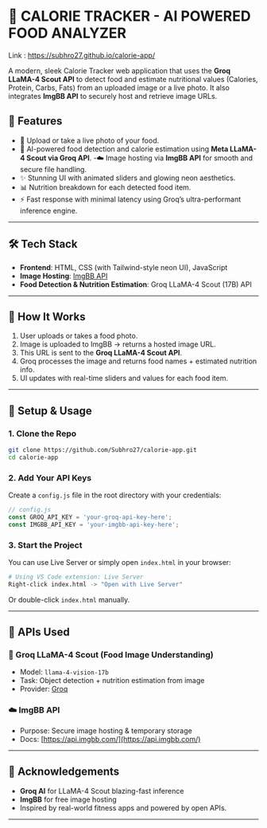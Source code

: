 # 🍔 CALORIE TRACKER - AI POWERED FOOD ANALYZER 
Link : https://subhro27.github.io/calorie-app/

A modern, sleek Calorie Tracker web application that uses the **Groq LLaMA-4 Scout API** to detect food and estimate nutritional values (Calories, Protein, Carbs, Fats) from an uploaded image or a live photo. It also integrates **ImgBB API** to securely host and retrieve image URLs.

## 🚀 Features

- 📸 Upload or take a live photo of your food.
- 🧠 AI-powered food detection and calorie estimation using **Meta LLaMA-4 Scout via Groq API**.
-☁️ Image hosting via **ImgBB API** for smooth and secure file handling.
- ✨ Stunning UI with animated sliders and glowing neon aesthetics.
- 📊 Nutrition breakdown for each detected food item.
- ⚡ Fast response with minimal latency using Groq’s ultra-performant inference engine.

---

## 🛠️ Tech Stack

- **Frontend**: HTML, CSS (with Tailwind-style neon UI), JavaScript
- **Image Hosting**: [ImgBB API](https://api.imgbb.com/)
- **Food Detection & Nutrition Estimation**: Groq LLaMA-4 Scout (17B) API

---

## 🧠 How It Works

1. User uploads or takes a food photo.
2. Image is uploaded to ImgBB → returns a hosted image URL.
3. This URL is sent to the **Groq LLaMA-4 Scout API**.
4. Groq processes the image and returns food names + estimated nutrition info.
5. UI updates with real-time sliders and values for each food item.

---

## 🔑 Setup & Usage

### 1. Clone the Repo

```bash
git clone https://github.com/Subhro27/calorie-app.git
cd calorie-app
````

### 2. Add Your API Keys

Create a `config.js` file in the root directory with your credentials:

```js
// config.js
const GROQ_API_KEY = 'your-groq-api-key-here';
const IMGBB_API_KEY = 'your-imgbb-api-key-here';
```

### 3. Start the Project

You can use Live Server or simply open `index.html` in your browser:

```bash
# Using VS Code extension: Live Server
Right-click index.html -> "Open with Live Server"
```

Or double-click `index.html` manually.

---

## 🔐 APIs Used

### 🧠 Groq LLaMA-4 Scout (Food Image Understanding)

* Model: `llama-4-vision-17b`
* Task: Object detection + nutrition estimation from image
* Provider: [Groq](https://console.groq.com/)

### ☁️ ImgBB API

* Purpose: Secure image hosting & temporary storage
* Docs: [https://api.imgbb.com/](https://api.imgbb.com/)

---


## 🙌 Acknowledgements

* **Groq AI** for LLaMA-4 Scout blazing-fast inference
* **ImgBB** for free image hosting
* Inspired by real-world fitness apps and powered by open APIs.

---


